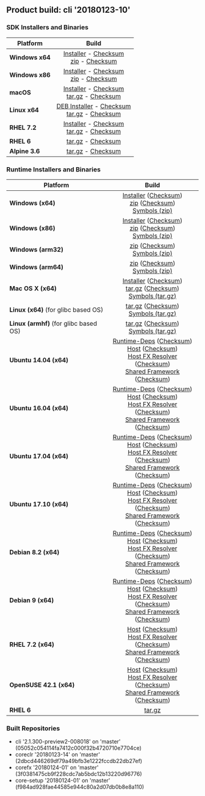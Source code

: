 ## Product build: cli '20180123-10'

### SDK Installers and Binaries

| Platform | Build |
| -------- | :-------------------------------------: |
| **Windows x64** | [Installer][sdk-win-x64-installer] - [Checksum][sdk-win-x64-installer-checksum]<br>[zip][sdk-win-x64-zip] - [Checksum][sdk-win-x64-zip-checksum] |
| **Windows x86** | [Installer][sdk-win-x86-installer] - [Checksum][sdk-win-x86-installer-checksum]<br>[zip][sdk-win-x86-zip] - [Checksum][sdk-win-x86-zip-checksum] |
| **macOS**       | [Installer][sdk-osx-installer] - [Checksum][sdk-osx-installer-checksum]<br>[tar.gz][sdk-osx-targz] - [Checksum][sdk-osx-targz-checksum] |
| **Linux x64**   | [DEB Installer][sdk-linux-DEB-installer] - [Checksum][sdk-linux-DEB-installer-checksum]<br>[tar.gz][sdk-linux-targz] - [Checksum][sdk-linux-targz-checksum] |
| **RHEL 7.2**    | [Installer][sdk-rhel-7-installer] - [Checksum][sdk-rhel-7-installer-checksum]<br>[tar.gz][sdk-linux-targz] - [Checksum][sdk-linux-targz-checksum] |
| **RHEL 6**      | [tar.gz][sdk-rhel-6-targz] - [Checksum][sdk-rhel-6-targz-checksum] |
| **Alpine 3.6**  | [tar.gz][sdk-alpine-3.6-targz] - [Checksum][sdk-alpine-3.6-targz-checksum] |

[sdk-win-x64-installer]: https://dotnetfeed.blob.core.windows.net/orchestrated/20180123-10/final/assets/Sdk/2.1.300-preview2-008018/dotnet-sdk-2.1.300-preview2-008018-win-x64.exe
[sdk-win-x64-installer-checksum]: https://dotnetfeed.blob.core.windows.net/orchestrated/20180123-10/final/assets/Sdk/2.1.300-preview2-008018/dotnet-sdk-2.1.300-preview2-008018-win-x64.exe.sha
[sdk-win-x64-zip]: https://dotnetfeed.blob.core.windows.net/orchestrated/20180123-10/final/assets/Sdk/2.1.300-preview2-008018/dotnet-sdk-2.1.300-preview2-008018-win-x64.zip
[sdk-win-x64-zip-checksum]: https://dotnetfeed.blob.core.windows.net/orchestrated/20180123-10/final/assets/Sdk/2.1.300-preview2-008018/dotnet-sdk-2.1.300-preview2-008018-win-x64.zip.sha

[sdk-win-x86-installer]: https://dotnetfeed.blob.core.windows.net/orchestrated/20180123-10/final/assets/Sdk/2.1.300-preview2-008018/dotnet-sdk-2.1.300-preview2-008018-win-x86.exe
[sdk-win-x86-installer-checksum]: https://dotnetfeed.blob.core.windows.net/orchestrated/20180123-10/final/assets/Sdk/2.1.300-preview2-008018/dotnet-sdk-2.1.300-preview2-008018-win-x86.exe.sha
[sdk-win-x86-zip]: https://dotnetfeed.blob.core.windows.net/orchestrated/20180123-10/final/assets/Sdk/2.1.300-preview2-008018/dotnet-sdk-2.1.300-preview2-008018-win-x86.zip
[sdk-win-x86-zip-checksum]: https://dotnetfeed.blob.core.windows.net/orchestrated/20180123-10/final/assets/Sdk/2.1.300-preview2-008018/dotnet-sdk-2.1.300-preview2-008018-win-x86.zip.sha

[sdk-osx-installer]: https://dotnetfeed.blob.core.windows.net/orchestrated/20180123-10/final/assets/Sdk/2.1.300-preview2-008018/dotnet-sdk-2.1.300-preview2-008018-osx-x64.pkg
[sdk-osx-installer-checksum]: https://dotnetfeed.blob.core.windows.net/orchestrated/20180123-10/final/assets/Sdk/2.1.300-preview2-008018/dotnet-sdk-2.1.300-preview2-008018-osx-x64.pkg.sha
[sdk-osx-targz]: https://dotnetfeed.blob.core.windows.net/orchestrated/20180123-10/final/assets/Sdk/2.1.300-preview2-008018/dotnet-sdk-2.1.300-preview2-008018-osx-x64.tar.gz
[sdk-osx-targz-checksum]: https://dotnetfeed.blob.core.windows.net/orchestrated/20180123-10/final/assets/Sdk/2.1.300-preview2-008018/dotnet-sdk-2.1.300-preview2-008018-osx-x64.tar.gz.sha

[sdk-linux-targz]: https://dotnetfeed.blob.core.windows.net/orchestrated/20180123-10/final/assets/Sdk/2.1.300-preview2-008018/dotnet-sdk-2.1.300-preview2-008018-linux-x64.tar.gz
[sdk-linux-targz-checksum]: https://dotnetfeed.blob.core.windows.net/orchestrated/20180123-10/final/assets/Sdk/2.1.300-preview2-008018/dotnet-sdk-2.1.300-preview2-008018-linux-x64.tar.gz.sha

[sdk-linux-DEB-installer]: https://dotnetfeed.blob.core.windows.net/orchestrated/20180123-10/final/assets/Sdk/2.1.300-preview2-008018/dotnet-sdk-2.1.300-preview2-008018-x64.deb
[sdk-linux-DEB-installer-checksum]: https://dotnetfeed.blob.core.windows.net/orchestrated/20180123-10/final/assets/Sdk/2.1.300-preview2-008018/dotnet-sdk-2.1.300-preview2-008018-x64.deb.sha

[sdk-rhel-7-installer]: https://dotnetfeed.blob.core.windows.net/orchestrated/20180123-10/final/assets/Sdk/2.1.300-preview2-008018/dotnet-sdk-2.1.300-preview2-008018-rhel-x64.rpm
[sdk-rhel-7-installer-checksum]: https://dotnetfeed.blob.core.windows.net/orchestrated/20180123-10/final/assets/Sdk/2.1.300-preview2-008018/dotnet-sdk-2.1.300-preview2-008018-rhel-x64.rpm.sha

[sdk-rhel-6-targz]: https://dotnetfeed.blob.core.windows.net/orchestrated/20180123-10/final/assets/Sdk/2.1.300-preview2-008018/dotnet-sdk-2.1.300-preview2-008018-rhel.6-x64.tar.gz
[sdk-rhel-6-targz-checksum]: https://dotnetfeed.blob.core.windows.net/orchestrated/20180123-10/final/assets/Sdk/2.1.300-preview2-008018/dotnet-sdk-2.1.300-preview2-008018-rhel.6-x64.tar.gz.sha

[sdk-alpine-3.6-targz]: https://dotnetfeed.blob.core.windows.net/orchestrated/20180123-10/final/assets/Sdk/2.1.300-preview2-008018/dotnet-sdk-2.1.300-preview2-008018-alpine.3.6-x64.tar.gz
[sdk-alpine-3.6-targz-checksum]: https://dotnetfeed.blob.core.windows.net/orchestrated/20180123-10/final/assets/Sdk/2.1.300-preview2-008018/dotnet-sdk-2.1.300-preview2-008018-alpine.3.6-x64.tar.gz.sha


### Runtime Installers and Binaries

| Platform | Build |
|---------|:----------:|
| **Windows (x64)**                      | [Installer][win-x64-installer] ([Checksum][win-x64-installer-checksum])<br>[zip][win-x64-zip] ([Checksum][win-x64-zip-checksum])<br>[Symbols (zip)][win-x64-symbols-zip] |
| **Windows (x86)**                      | [Installer][win-x86-installer] ([Checksum][win-x86-installer-checksum])<br>[zip][win-x86-zip] ([Checksum][win-x86-zip-checksum])<br>[Symbols (zip)][win-x86-symbols-zip] |
| **Windows (arm32)**                    | [zip][win-arm-zip] ([Checksum][win-arm-zip-checksum])<br>[Symbols (zip)][win-arm-symbols-zip] |
| **Windows (arm64)**                    | [zip][win-arm64-zip] ([Checksum][win-arm64-zip-checksum])<br>[Symbols (zip)][win-arm64-symbols-zip] |
| **Mac OS X (x64)**                     | [Installer][osx-installer] ([Checksum][osx-installer-checksum])<br>[tar.gz][osx-targz] ([Checksum][osx-targz-checksum])<br>[Symbols (tar.gz)][osx-symbols-targz] |
| **Linux (x64)** (for glibc based OS)   | [tar.gz][linux-x64-targz] ([Checksum][linux-x64-targz-checksum])<br>[Symbols (tar.gz)][linux-x64-symbols-targz] |
| **Linux (armhf)** (for glibc based OS) | [tar.gz][linux-arm-targz] ([Checksum][linux-arm-targz-checksum])<br>[Symbols (tar.gz)][linux-arm-symbols-targz] |
| **Ubuntu 14.04 (x64)**                 | [Runtime-Deps][ubuntu-14.04-runtime-deps] ([Checksum][ubuntu-14.04-runtime-deps-checksum])<br>[Host][ubuntu-14.04-host] ([Checksum][ubuntu-14.04-host-checksum])<br>[Host FX Resolver][ubuntu-14.04-hostfxr] ([Checksum][ubuntu-14.04-hostfxr-checksum])<br>[Shared Framework][ubuntu-14.04-sharedfx] ([Checksum][ubuntu-14.04-sharedfx-checksum])<br> |
| **Ubuntu 16.04 (x64)**                 | [Runtime-Deps][ubuntu-16.04-runtime-deps] ([Checksum][ubuntu-16.04-runtime-deps-checksum])<br>[Host][ubuntu-16.04-host] ([Checksum][ubuntu-16.04-host-checksum])<br>[Host FX Resolver][ubuntu-16.04-hostfxr] ([Checksum][ubuntu-16.04-hostfxr-checksum])<br>[Shared Framework][ubuntu-16.04-sharedfx] ([Checksum][ubuntu-16.04-sharedfx-checksum])<br> |
| **Ubuntu 17.04 (x64)**                 | [Runtime-Deps][ubuntu-17.04-runtime-deps] ([Checksum][ubuntu-17.04-runtime-deps-checksum])<br>[Host][ubuntu-17.04-host] ([Checksum][ubuntu-17.04-host-checksum])<br>[Host FX Resolver][ubuntu-17.04-hostfxr] ([Checksum][ubuntu-17.04-hostfxr-checksum])<br>[Shared Framework][ubuntu-17.04-sharedfx] ([Checksum][ubuntu-17.04-sharedfx-checksum])<br> |
| **Ubuntu 17.10 (x64)**                 | [Runtime-Deps][ubuntu-17.10-runtime-deps] ([Checksum][ubuntu-17.10-runtime-deps-checksum])<br>[Host][ubuntu-17.10-host] ([Checksum][ubuntu-17.10-host-checksum])<br>[Host FX Resolver][ubuntu-17.10-hostfxr] ([Checksum][ubuntu-17.10-hostfxr-checksum])<br>[Shared Framework][ubuntu-17.10-sharedfx] ([Checksum][ubuntu-17.10-sharedfx-checksum])<br> |
| **Debian 8.2 (x64)**                   | [Runtime-Deps][debian-8.2-runtime-deps] ([Checksum][debian-8.2-runtime-deps-checksum])<br>[Host][debian-8.2-host] ([Checksum][debian-8.2-host-checksum])<br>[Host FX Resolver][debian-8.2-hostfxr] ([Checksum][debian-8.2-hostfxr-checksum])<br>[Shared Framework][debian-8.2-sharedfx] ([Checksum][debian-8.2-sharedfx-checksum])<br> |
| **Debian 9 (x64)**                     | [Runtime-Deps][debian-9-runtime-deps] ([Checksum][debian-9-runtime-deps-checksum])<br>[Host][debian-9-host] ([Checksum][debian-9-host-checksum])<br>[Host FX Resolver][debian-9-hostfxr] ([Checksum][debian-9-hostfxr-checksum])<br>[Shared Framework][debian-9-sharedfx] ([Checksum][debian-9-sharedfx-checksum])<br> |
| **RHEL 7.2 (x64)**                     | [Host][rhel7-host] ([Checksum][rhel7-host-checksum])<br>[Host FX Resolver][rhel7-hostfxr] ([Checksum][rhel7-hostfxr-checksum])<br>[Shared Framework][rhel7-sharedfx] ([Checksum][rhel7-sharedfx-checksum])<br> |
| **OpenSUSE 42.1 (x64)**                | [Host][OpenSUSE-42-host] ([Checksum][OpenSUSE-42-host-checksum])<br>[Host FX Resolver][OpenSUSE-42-hostfxr] ([Checksum][OpenSUSE-42-hostfxr-checksum])<br>[Shared Framework][OpenSUSE-42-sharedfx] ([Checksum][OpenSUSE-42-sharedfx-checksum])<br> |
| **RHEL 6**                             | [tar.gz][rhel-6-targz] |

[win-x64-installer]: https://dotnetfeed.blob.core.windows.net/orchestrated/20180123-10/final/assets/Runtime/2.1.0-preview2-26124-01/dotnet-runtime-2.1.0-preview2-26124-01-win-x64.exe
[win-x64-installer-checksum]: https://dotnetfeed.blob.core.windows.net/orchestrated/20180123-10/final/assets/Runtime/2.1.0-preview2-26124-01/dotnet-runtime-2.1.0-preview2-26124-01-win-x64.exe.sha512
[win-x64-zip]: https://dotnetfeed.blob.core.windows.net/orchestrated/20180123-10/final/assets/Runtime/2.1.0-preview2-26124-01/dotnet-runtime-2.1.0-preview2-26124-01-win-x64.zip
[win-x64-zip-checksum]: https://dotnetfeed.blob.core.windows.net/orchestrated/20180123-10/final/assets/Runtime/2.1.0-preview2-26124-01/dotnet-runtime-2.1.0-preview2-26124-01-win-x64.zip.sha512
[win-x64-symbols-zip]: https://dotnetfeed.blob.core.windows.net/orchestrated/20180123-10/final/assets/Runtime/2.1.0-preview2-26124-01/dotnet-runtime-symbols-2.1.0-preview2-26124-01-win-x64.zip
[win-x86-installer]: https://dotnetfeed.blob.core.windows.net/orchestrated/20180123-10/final/assets/Runtime/2.1.0-preview2-26124-01/dotnet-runtime-2.1.0-preview2-26124-01-win-x86.exe
[win-x86-installer-checksum]: https://dotnetfeed.blob.core.windows.net/orchestrated/20180123-10/final/assets/Runtime/2.1.0-preview2-26124-01/dotnet-runtime-2.1.0-preview2-26124-01-win-x86.exe.sha512
[win-x86-zip]: https://dotnetfeed.blob.core.windows.net/orchestrated/20180123-10/final/assets/Runtime/2.1.0-preview2-26124-01/dotnet-runtime-2.1.0-preview2-26124-01-win-x86.zip
[win-x86-zip-checksum]: https://dotnetfeed.blob.core.windows.net/orchestrated/20180123-10/final/assets/Runtime/2.1.0-preview2-26124-01/dotnet-runtime-2.1.0-preview2-26124-01-win-x86.zip.sha512
[win-x86-symbols-zip]: https://dotnetfeed.blob.core.windows.net/orchestrated/20180123-10/final/assets/Runtime/2.1.0-preview2-26124-01/dotnet-runtime-symbols-2.1.0-preview2-26124-01-win-x86.zip
[win-arm-zip]: https://dotnetfeed.blob.core.windows.net/orchestrated/20180123-10/final/assets/Runtime/2.1.0-preview2-26124-01/dotnet-runtime-2.1.0-preview2-26124-01-win-arm.zip
[win-arm-zip-checksum]: https://dotnetfeed.blob.core.windows.net/orchestrated/20180123-10/final/assets/Runtime/2.1.0-preview2-26124-01/dotnet-runtime-2.1.0-preview2-26124-01-win-arm.zip.sha512
[win-arm-symbols-zip]: https://dotnetfeed.blob.core.windows.net/orchestrated/20180123-10/final/assets/Runtime/2.1.0-preview2-26124-01/dotnet-runtime-symbols-2.1.0-preview2-26124-01-win-arm.zip
[win-arm64-zip]: https://dotnetfeed.blob.core.windows.net/orchestrated/20180123-10/final/assets/Runtime/2.1.0-preview2-26124-01/dotnet-runtime-2.1.0-preview2-26124-01-win-arm64.zip
[win-arm64-zip-checksum]: https://dotnetfeed.blob.core.windows.net/orchestrated/20180123-10/final/assets/Runtime/2.1.0-preview2-26124-01/dotnet-runtime-2.1.0-preview2-26124-01-win-arm64.zip.sha512
[win-arm64-symbols-zip]: https://dotnetfeed.blob.core.windows.net/orchestrated/20180123-10/final/assets/Runtime/2.1.0-preview2-26124-01/dotnet-runtime-symbols-2.1.0-preview2-26124-01-win-arm64.zip
[osx-installer]: https://dotnetfeed.blob.core.windows.net/orchestrated/20180123-10/final/assets/Runtime/2.1.0-preview2-26124-01/dotnet-runtime-2.1.0-preview2-26124-01-osx-x64.pkg
[osx-installer-checksum]: https://dotnetfeed.blob.core.windows.net/orchestrated/20180123-10/final/assets/Runtime/2.1.0-preview2-26124-01/dotnet-runtime-2.1.0-preview2-26124-01-osx-x64.pkg.sha512
[osx-targz]: https://dotnetfeed.blob.core.windows.net/orchestrated/20180123-10/final/assets/Runtime/2.1.0-preview2-26124-01/dotnet-runtime-2.1.0-preview2-26124-01-osx-x64.tar.gz
[osx-targz-checksum]: https://dotnetfeed.blob.core.windows.net/orchestrated/20180123-10/final/assets/Runtime/2.1.0-preview2-26124-01/dotnet-runtime-2.1.0-preview2-26124-01-osx-x64.tar.gz.sha512
[osx-symbols-targz]: https://dotnetfeed.blob.core.windows.net/orchestrated/20180123-10/final/assets/Runtime/2.1.0-preview2-26124-01/dotnet-runtime-symbols-2.1.0-preview2-26124-01-osx-x64.tar.gz
[linux-x64-targz]: https://dotnetfeed.blob.core.windows.net/orchestrated/20180123-10/final/assets/Runtime/2.1.0-preview2-26124-01/dotnet-runtime-2.1.0-preview2-26124-01-linux-x64.tar.gz
[linux-x64-targz-checksum]: https://dotnetfeed.blob.core.windows.net/orchestrated/20180123-10/final/assets/Runtime/2.1.0-preview2-26124-01/dotnet-runtime-2.1.0-preview2-26124-01-linux-x64tar.gz.sha512
[linux-x64-symbols-targz]: https://dotnetfeed.blob.core.windows.net/orchestrated/20180123-10/final/assets/Runtime/2.1.0-preview2-26124-01/dotnet-runtime-symbols-2.1.0-preview2-26124-01-linux-x64.tar.gz
[linux-arm-targz]: https://dotnetfeed.blob.core.windows.net/orchestrated/20180123-10/final/assets/Runtime/2.1.0-preview2-26124-01/dotnet-runtime-2.1.0-preview2-26124-01-linux-arm.tar.gz
[linux-arm-targz-checksum]: https://dotnetfeed.blob.core.windows.net/orchestrated/20180123-10/final/assets/Runtime/2.1.0-preview2-26124-01/dotnet-runtime-2.1.0-preview2-26124-01-linux-arm.tar.gz.sha512
[linux-arm-symbols-targz]: https://dotnetfeed.blob.core.windows.net/orchestrated/20180123-10/final/assets/Runtime/2.1.0-preview2-26124-01/dotnet-runtime-symbols-2.1.0-preview2-26124-01-linux-arm.tar.gz
[ubuntu-14.04-runtime-deps]: https://dotnetfeed.blob.core.windows.net/orchestrated/20180123-10/final/assets/Runtime/2.1.0-preview2-26124-01/dotnet-runtime-deps-2.1.0-preview2-26124-01-ubuntu.14.04-x64.deb
[ubuntu-14.04-runtime-deps-checksum]: https://dotnetfeed.blob.core.windows.net/orchestrated/20180123-10/final/assets/Runtime/2.1.0-preview2-26124-01/dotnet-runtime-deps-2.1.0-preview2-26124-01-ubuntu.14.04-x64.deb.sha512
[ubuntu-14.04-host]: https://dotnetfeed.blob.core.windows.net/orchestrated/20180123-10/final/assets/Runtime/2.1.0-preview2-26124-01/dotnet-host-2.1.0-preview2-26124-01-ubuntu.14.04-x64.deb
[ubuntu-14.04-host-checksum]: https://dotnetfeed.blob.core.windows.net/orchestrated/20180123-10/final/assets/Runtime/2.1.0-preview2-26124-01/dotnet-host-2.1.0-preview2-26124-01-ubuntu.14.04-x64.deb.sha512
[ubuntu-14.04-hostfxr]: https://dotnetfeed.blob.core.windows.net/orchestrated/20180123-10/final/assets/Runtime/2.1.0-preview2-26124-01/dotnet-hostfxr-2.1.0-preview2-26124-01-ubuntu.14.04-x64.deb
[ubuntu-14.04-hostfxr-checksum]: https://dotnetfeed.blob.core.windows.net/orchestrated/20180123-10/final/assets/Runtime/2.1.0-preview2-26124-01/dotnet-hostfxr-2.1.0-preview2-26124-01-ubuntu.14.04-x64.deb.sha512
[ubuntu-14.04-sharedfx]: https://dotnetfeed.blob.core.windows.net/orchestrated/20180123-10/final/assets/Runtime/2.1.0-preview2-26124-01/dotnet-runtime-2.1.0-preview2-26124-01-ubuntu.14.04-x64.deb
[ubuntu-14.04-sharedfx-checksum]: https://dotnetfeed.blob.core.windows.net/orchestrated/20180123-10/final/assets/Runtime/2.1.0-preview2-26124-01/dotnet-runtime-2.1.0-preview2-26124-01-ubuntu.14.04-x64.deb.sha512
[ubuntu-16.04-host]: https://dotnetfeed.blob.core.windows.net/orchestrated/20180123-10/final/assets/Runtime/2.1.0-preview2-26124-01/dotnet-host-2.1.0-preview2-26124-01-ubuntu.16.04-x64.deb
[ubuntu-16.04-runtime-deps]: https://dotnetfeed.blob.core.windows.net/orchestrated/20180123-10/final/assets/Runtime/2.1.0-preview2-26124-01/dotnet-runtime-deps-2.1.0-preview2-26124-01-ubuntu.16.04-x64.deb
[ubuntu-16.04-runtime-deps-checksum]: https://dotnetfeed.blob.core.windows.net/orchestrated/20180123-10/final/assets/Runtime/2.1.0-preview2-26124-01/dotnet-runtime-deps-2.1.0-preview2-26124-01-ubuntu.16.04-x64.deb.sha512
[ubuntu-16.04-host-checksum]: https://dotnetfeed.blob.core.windows.net/orchestrated/20180123-10/final/assets/Runtime/2.1.0-preview2-26124-01/dotnet-host-2.1.0-preview2-26124-01-ubuntu.16.04-x64.deb.sha512
[ubuntu-16.04-hostfxr]: https://dotnetfeed.blob.core.windows.net/orchestrated/20180123-10/final/assets/Runtime/2.1.0-preview2-26124-01/dotnet-hostfxr-2.1.0-preview2-26124-01-ubuntu.16.04-x64.deb
[ubuntu-16.04-hostfxr-checksum]: https://dotnetfeed.blob.core.windows.net/orchestrated/20180123-10/final/assets/Runtime/2.1.0-preview2-26124-01/dotnet-hostfxr-2.1.0-preview2-26124-01-ubuntu.16.04-x64.deb.sha512
[ubuntu-16.04-sharedfx]: https://dotnetfeed.blob.core.windows.net/orchestrated/20180123-10/final/assets/Runtime/2.1.0-preview2-26124-01/dotnet-runtime-2.1.0-preview2-26124-01-ubuntu.16.04-x64.deb
[ubuntu-16.04-sharedfx-checksum]: https://dotnetfeed.blob.core.windows.net/orchestrated/20180123-10/final/assets/Runtime/2.1.0-preview2-26124-01/dotnet-runtime-2.1.0-preview2-26124-01-ubuntu.16.04-x64.deb.sha512
[ubuntu-17.04-runtime-deps]: https://dotnetfeed.blob.core.windows.net/orchestrated/20180123-10/final/assets/Runtime/2.1.0-preview2-26124-01/dotnet-runtime-deps-2.1.0-preview2-26124-01-ubuntu.17.04-x64.deb
[ubuntu-17.04-runtime-deps-checksum]: https://dotnetfeed.blob.core.windows.net/orchestrated/20180123-10/final/assets/Runtime/2.1.0-preview2-26124-01/dotnet-runtime-deps-2.1.0-preview2-26124-01-ubuntu.17.04-x64.deb.sha512
[ubuntu-17.04-host]: https://dotnetfeed.blob.core.windows.net/orchestrated/20180123-10/final/assets/Runtime/2.1.0-preview2-26124-01/dotnet-host-2.1.0-preview2-26124-01-ubuntu.17.04-x64.deb
[ubuntu-17.04-host-checksum]: https://dotnetfeed.blob.core.windows.net/orchestrated/20180123-10/final/assets/Runtime/2.1.0-preview2-26124-01/dotnet-host-2.1.0-preview2-26124-01-ubuntu.17.04-x64.deb.sha512
[ubuntu-17.04-hostfxr]: https://dotnetfeed.blob.core.windows.net/orchestrated/20180123-10/final/assets/Runtime/2.1.0-preview2-26124-01/dotnet-hostfxr-2.1.0-preview2-26124-01-ubuntu.17.04-x64.deb
[ubuntu-17.04-hostfxr-checksum]: https://dotnetfeed.blob.core.windows.net/orchestrated/20180123-10/final/assets/Runtime/2.1.0-preview2-26124-01/dotnet-hostfxr-2.1.0-preview2-26124-01-ubuntu.17.04-x64.deb.sha512
[ubuntu-17.04-sharedfx]: https://dotnetfeed.blob.core.windows.net/orchestrated/20180123-10/final/assets/Runtime/2.1.0-preview2-26124-01/dotnet-runtime-2.1.0-preview2-26124-01-ubuntu.17.04-x64.deb
[ubuntu-17.04-sharedfx-checksum]: https://dotnetfeed.blob.core.windows.net/orchestrated/20180123-10/final/assets/Runtime/2.1.0-preview2-26124-01/dotnet-runtime-2.1.0-preview2-26124-01-ubuntu.17.04-x64.deb.sha512
[ubuntu-17.10-runtime-deps]: https://dotnetfeed.blob.core.windows.net/orchestrated/20180123-10/final/assets/Runtime/2.1.0-preview2-26124-01/dotnet-runtime-deps-2.1.0-preview2-26124-01-ubuntu.17.10-x64.deb
[ubuntu-17.10-runtime-deps-checksum]: https://dotnetfeed.blob.core.windows.net/orchestrated/20180123-10/final/assets/Runtime/2.1.0-preview2-26124-01/dotnet-runtime-deps-2.1.0-preview2-26124-01-ubuntu.17.10-x64.deb.sha512
[ubuntu-17.10-host]: https://dotnetfeed.blob.core.windows.net/orchestrated/20180123-10/final/assets/Runtime/2.1.0-preview2-26124-01/dotnet-host-2.1.0-preview2-26124-01-ubuntu.17.10-x64.deb
[ubuntu-17.10-host-checksum]: https://dotnetfeed.blob.core.windows.net/orchestrated/20180123-10/final/assets/Runtime/2.1.0-preview2-26124-01/dotnet-host-2.1.0-preview2-26124-01-ubuntu.17.10-x64.deb.sha512
[ubuntu-17.10-hostfxr]: https://dotnetfeed.blob.core.windows.net/orchestrated/20180123-10/final/assets/Runtime/2.1.0-preview2-26124-01/dotnet-hostfxr-2.1.0-preview2-26124-01-ubuntu.17.10-x64.deb
[ubuntu-17.10-hostfxr-checksum]: https://dotnetfeed.blob.core.windows.net/orchestrated/20180123-10/final/assets/Runtime/2.1.0-preview2-26124-01/dotnet-hostfxr-2.1.0-preview2-26124-01-ubuntu.17.10-x64.deb.sha512
[ubuntu-17.10-sharedfx]: https://dotnetfeed.blob.core.windows.net/orchestrated/20180123-10/final/assets/Runtime/2.1.0-preview2-26124-01/dotnet-runtime-2.1.0-preview2-26124-01-ubuntu.17.10-x64.deb
[ubuntu-17.10-sharedfx-checksum]: https://dotnetfeed.blob.core.windows.net/orchestrated/20180123-10/final/assets/Runtime/2.1.0-preview2-26124-01/dotnet-runtime-2.1.0-preview2-26124-01-ubuntu.17.10-x64.deb.sha512
[debian-8.2-runtime-deps]: https://dotnetfeed.blob.core.windows.net/orchestrated/20180123-10/final/assets/Runtime/2.1.0-preview2-26124-01/dotnet-runtime-deps-2.1.0-preview2-26124-01-debian.8-x64.deb
[debian-8.2-runtime-deps-checksum]: https://dotnetfeed.blob.core.windows.net/orchestrated/20180123-10/final/assets/Runtime/2.1.0-preview2-26124-01/dotnet-runtime-deps-2.1.0-preview2-26124-01-debian.8-x64.deb.sha512
[debian-8.2-host]: https://dotnetfeed.blob.core.windows.net/orchestrated/20180123-10/final/assets/Runtime/2.1.0-preview2-26124-01/dotnet-host-2.1.0-preview2-26124-01-debian.8-x64.deb
[debian-8.2-host-checksum]: https://dotnetfeed.blob.core.windows.net/orchestrated/20180123-10/final/assets/Runtime/2.1.0-preview2-26124-01/dotnet-host-2.1.0-preview2-26124-01-debian.8-x64.deb.sha512
[debian-8.2-hostfxr]: https://dotnetfeed.blob.core.windows.net/orchestrated/20180123-10/final/assets/Runtime/2.1.0-preview2-26124-01/dotnet-hostfxr-2.1.0-preview2-26124-01-debian.8-x64.deb
[debian-8.2-hostfxr-checksum]: https://dotnetfeed.blob.core.windows.net/orchestrated/20180123-10/final/assets/Runtime/2.1.0-preview2-26124-01/dotnet-hostfxr-2.1.0-preview2-26124-01-debian.8-x64.deb.sha512
[debian-8.2-sharedfx]: https://dotnetfeed.blob.core.windows.net/orchestrated/20180123-10/final/assets/Runtime/2.1.0-preview2-26124-01/dotnet-runtime-2.1.0-preview2-26124-01-debian.8-x64.deb
[debian-8.2-sharedfx-checksum]: https://dotnetfeed.blob.core.windows.net/orchestrated/20180123-10/final/assets/Runtime/2.1.0-preview2-26124-01/dotnet-runtime-2.1.0-preview2-26124-01-debian.8-x64.deb.sha512
[debian-9-runtime-deps]: https://dotnetfeed.blob.core.windows.net/orchestrated/20180123-10/final/assets/Runtime/2.1.0-preview2-26124-01/dotnet-runtime-deps-2.1.0-preview2-26124-01-debian.9-x64.deb
[debian-9-runtime-deps-checksum]: https://dotnetfeed.blob.core.windows.net/orchestrated/20180123-10/final/assets/Runtime/2.1.0-preview2-26124-01/dotnet-runtime-deps-2.1.0-preview2-26124-01-debian.9-x64.deb.sha512
[debian-9-host]: https://dotnetfeed.blob.core.windows.net/orchestrated/20180123-10/final/assets/Runtime/2.1.0-preview2-26124-01/dotnet-host-2.1.0-preview2-26124-01-debian.9-x64.deb
[debian-9-host-checksum]: https://dotnetfeed.blob.core.windows.net/orchestrated/20180123-10/final/assets/Runtime/2.1.0-preview2-26124-01/dotnet-host-2.1.0-preview2-26124-01-debian.9-x64.deb.sha512
[debian-9-hostfxr]: https://dotnetfeed.blob.core.windows.net/orchestrated/20180123-10/final/assets/Runtime/2.1.0-preview2-26124-01/dotnet-hostfxr-2.1.0-preview2-26124-01-debian.9-x64.deb
[debian-9-hostfxr-checksum]: https://dotnetfeed.blob.core.windows.net/orchestrated/20180123-10/final/assets/Runtime/2.1.0-preview2-26124-01/dotnet-hostfxr-2.1.0-preview2-26124-01-debian.9-x64.deb.sha512
[debian-9-sharedfx]: https://dotnetfeed.blob.core.windows.net/orchestrated/20180123-10/final/assets/Runtime/2.1.0-preview2-26124-01/dotnet-runtime-2.1.0-preview2-26124-01-debian.9-x64.deb
[debian-9-sharedfx-checksum]: https://dotnetfeed.blob.core.windows.net/orchestrated/20180123-10/final/assets/Runtime/2.1.0-preview2-26124-01/dotnet-runtime-2.1.0-preview2-26124-01-debian.9-x64.deb.sha512
[rhel7-host]: https://dotnetfeed.blob.core.windows.net/orchestrated/20180123-10/final/assets/Runtime/2.1.0-preview2-26124-01/dotnet-host-2.1.0-preview2-26124-01-rhel.7-x64.rpm
[rhel7-host-checksum]: https://dotnetfeed.blob.core.windows.net/orchestrated/20180123-10/final/assets/Runtime/2.1.0-preview2-26124-01/dotnet-host-2.1.0-preview2-26124-01-rhel.7-x64.rpm.sha512
[rhel7-hostfxr]: https://dotnetfeed.blob.core.windows.net/orchestrated/20180123-10/final/assets/Runtime/2.1.0-preview2-26124-01/dotnet-hostfxr-2.1.0-preview2-26124-01-rhel.7-x64.rpm
[rhel7-hostfxr-checksum]: https://dotnetfeed.blob.core.windows.net/orchestrated/20180123-10/final/assets/Runtime/2.1.0-preview2-26124-01/dotnet-hostfxr-2.1.0-preview2-26124-01-rhel.7-x64.rpm.sha512
[rhel7-sharedfx]: https://dotnetfeed.blob.core.windows.net/orchestrated/20180123-10/final/assets/Runtime/2.1.0-preview2-26124-01/dotnet-runtime-2.1.0-preview2-26124-01-rhel.7-x64.rpm
[rhel7-sharedfx-checksum]: https://dotnetfeed.blob.core.windows.net/orchestrated/20180123-10/final/assets/Runtime/2.1.0-preview2-26124-01/dotnet-runtime-2.1.0-preview2-26124-01-rhel.7-x64.rpm.sha512
[OpenSUSE-42-host]: https://dotnetfeed.blob.core.windows.net/orchestrated/20180123-10/final/assets/Runtime/2.1.0-preview2-26124-01/dotnet-host-2.1.0-preview2-26124-01-opensuse.42-x64.rpm
[OpenSUSE-42-host-checksum]: https://dotnetfeed.blob.core.windows.net/orchestrated/20180123-10/final/assets/Runtime/2.1.0-preview2-26124-01/dotnet-host-2.1.0-preview2-26124-01-opensuse.42-x64.rpm.sha512
[OpenSUSE-42-hostfxr]: https://dotnetfeed.blob.core.windows.net/orchestrated/20180123-10/final/assets/Runtime/2.1.0-preview2-26124-01/dotnet-hostfxr-2.1.0-preview2-26124-01-opensuse.42-x64.rpm
[OpenSUSE-42-hostfxr-checksum]: https://dotnetfeed.blob.core.windows.net/orchestrated/20180123-10/final/assets/Runtime/2.1.0-preview2-26124-01/dotnet-hostfxr-2.1.0-preview2-26124-01-opensuse.42-x64.rpm.sha512
[OpenSUSE-42-sharedfx]: https://dotnetfeed.blob.core.windows.net/orchestrated/20180123-10/final/assets/Runtime/2.1.0-preview2-26124-01/dotnet-runtime-2.1.0-preview2-26124-01-opensuse.42-x64.rpm
[OpenSUSE-42-sharedfx-checksum]: https://dotnetfeed.blob.core.windows.net/orchestrated/20180123-10/final/assets/Runtime/2.1.0-preview2-26124-01/dotnet-runtime-2.1.0-preview2-26124-01-opensuse.42-x64.rpm.sha512
[rhel-6-targz]: https://dotnetfeed.blob.core.windows.net/orchestrated/20180123-10/final/assets/Runtime/2.1.0-preview2-26124-01/dotnet-runtime-2.1.0-preview2-26124-01-rhel.6-x64.tar.gz


### Built Repositories
 * cli '2.1.300-preview2-008018' on 'master' (05052c054114fa7412c000f32b4720710e7704ce)
 * coreclr '20180123-14' on 'master' (2dbcd446269df79a49bfb3e1222fccdb22db27ef)
 * corefx '20180124-01' on 'master' (3f0381475cb9f228cdc7ab5bdc12b13220d96776)
 * core-setup '20180124-01' on 'master' (f984ad928fae44585e944c80a2d07db0b8e8a110)
